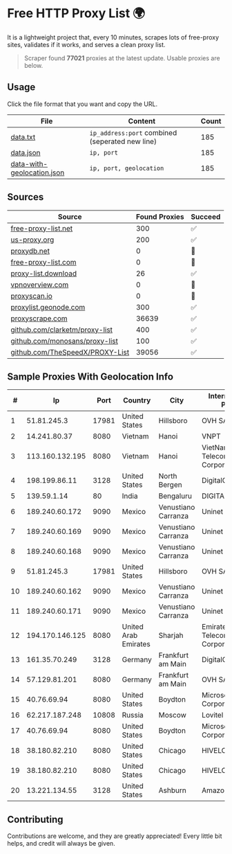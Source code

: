 
# Free HTTP Proxy List 🌍

It is a lightweight project that, every 10 minutes, scrapes lots of free-proxy sites, validates if it works, and serves a clean proxy list.


> Scraper found **77021** proxies at the latest update. Usable proxies are below.

## Usage

Click the file format that you want and copy the URL.


|File|Content|Count|
|----|-------|-----|
|[data.txt](https://raw.githubusercontent.com/themiralay/Proxy-List-World/master/data.txt)|`ip_address:port` combined (seperated new line)|185|
|[data.json](https://raw.githubusercontent.com/themiralay/Proxy-List-World/master/data.json)|`ip, port`|185|
|[data-with-geolocation.json](https://raw.githubusercontent.com/themiralay/Proxy-List-World/master/data-with-geolocation.json)|`ip, port, geolocation`|185|

## Sources

|Source|Found Proxies|Succeed|
|------|-------------|-------|
|[free-proxy-list.net](https://free-proxy-list.net)|300|✅|
|[us-proxy.org](https://www.us-proxy.org)|200|✅|
|[proxydb.net](http://proxydb.net)|0|🚫|
|[free-proxy-list.com](https://free-proxy-list.com/?page=&port=&type%5B%5D=http&type%5B%5D=https&up_time=0&search=Search)|0|🚫|
|[proxy-list.download](https://www.proxy-list.download/HTTP)|26|✅|
|[vpnoverview.com](https://vpnoverview.com/privacy/anonymous-browsing/free-proxy-servers)|0|🚫|
|[proxyscan.io](https://www.proxyscan.io)|0|🚫|
|[proxylist.geonode.com](https://proxylist.geonode.com/api/proxy-list?limit=300&page=1&sort_by=lastChecked&sort_type=desc&protocols=http,https)|300|✅|
|[proxyscrape.com](https://api.proxyscrape.com/v2/?request=displayproxies&protocol=http&timeout=10000&country=all&ssl=all&anonymity=all)|36639|✅|
|[github.com/clarketm/proxy-list](https://raw.githubusercontent.com/clarketm/proxy-list/master/proxy-list-raw.txt)|400|✅|
|[github.com/monosans/proxy-list](https://raw.githubusercontent.com/monosans/proxy-list/main/proxies/http.txt)|100|✅|
|[github.com/TheSpeedX/PROXY-List](https://raw.githubusercontent.com/TheSpeedX/PROXY-List/master/http.txt)|39056|✅|


## Sample Proxies With Geolocation Info

|#|Ip|Port|Country|City|Internet Service Provider|
|-|--|----|-------|----|-------------------------|
|1|51.81.245.3|17981|United States|Hillsboro|OVH SAS|
|2|14.241.80.37|8080|Vietnam|Hanoi|VNPT|
|3|113.160.132.195|8080|Vietnam|Hanoi|VietNam Post and Telecom Corporation|
|4|198.199.86.11|3128|United States|North Bergen|DigitalOcean, LLC|
|5|139.59.1.14|80|India|Bengaluru|DIGITALOCEAN|
|6|189.240.60.172|9090|Mexico|Venustiano Carranza|Uninet S.A. de C.V.|
|7|189.240.60.169|9090|Mexico|Venustiano Carranza|Uninet S.A. de C.V.|
|8|189.240.60.168|9090|Mexico|Venustiano Carranza|Uninet S.A. de C.V.|
|9|51.81.245.3|17981|United States|Hillsboro|OVH SAS|
|10|189.240.60.162|9090|Mexico|Venustiano Carranza|Uninet S.A. de C.V.|
|11|189.240.60.171|9090|Mexico|Venustiano Carranza|Uninet S.A. de C.V.|
|12|194.170.146.125|8080|United Arab Emirates|Sharjah|Emirates Telecommunications Corporation|
|13|161.35.70.249|3128|Germany|Frankfurt am Main|DigitalOcean, LLC|
|14|57.129.81.201|8080|Germany|Frankfurt am Main|OVH SAS|
|15|40.76.69.94|8080|United States|Boydton|Microsoft Corporation|
|16|62.217.187.248|10808|Russia|Moscow|Lovitel LLC|
|17|40.76.69.94|8080|United States|Boydton|Microsoft Corporation|
|18|38.180.82.210|8080|United States|Chicago|HIVELOCITY, Inc.|
|19|38.180.82.210|8080|United States|Chicago|HIVELOCITY, Inc.|
|20|13.221.134.55|3128|United States|Ashburn|Amazon.com, Inc.|



## Contributing

Contributions are welcome, and they are greatly appreciated! Every
little bit helps, and credit will always be given.

